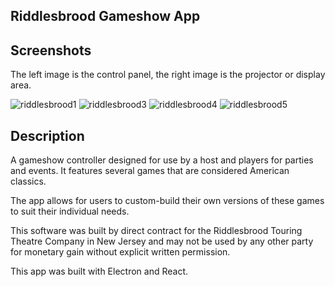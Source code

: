 ## **Riddlesbrood Gameshow App**

## Screenshots

The left image is the control panel, the right image is the projector or display area.

![riddlesbrood1](https://user-images.githubusercontent.com/61510135/160891872-edbdca93-99aa-4b7c-ab05-08f3a26f8c6f.png)
![riddlesbrood3](https://user-images.githubusercontent.com/61510135/160891931-d270a35d-d18b-44a1-96dc-f106f66731c0.png)
![riddlesbrood4](https://user-images.githubusercontent.com/61510135/160891937-187de88d-45ee-4b6d-a751-ded71d564b35.png)
![riddlesbrood5](https://user-images.githubusercontent.com/61510135/160891945-46e51edd-a599-4f01-a8d4-c692d0891949.png)


## Description

A gameshow controller designed for use by a host and players for parties and events. It features several games that are considered American classics.

The app allows for users to custom-build their own versions of these games to suit their individual needs.

This software was built by direct contract for the Riddlesbrood Touring Theatre Company in New Jersey and may not be used by any other party for monetary gain without explicit written permission.

This app was built with Electron and React.
